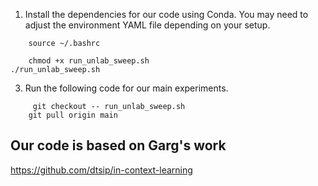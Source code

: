 1. Install the dependencies for our code using Conda. You may need to adjust the environment YAML file depending on your setup.

```
    source ~/.bashrc
```
```
    chmod +x run_unlab_sweep.sh
./run_unlab_sweep.sh

```
3. Run the following code for our main experiments.
```
     git checkout -- run_unlab_sweep.sh   
    git pull origin main                 

```
## Our code is based on Garg's work

https://github.com/dtsip/in-context-learning
